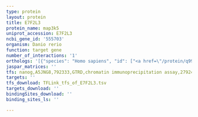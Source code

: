 ```yaml
---
type: protein
layout: protein
title: E7F2L3
protein_name: map3k5
uniprot_accession: E7F2L3
ncbi_gene_id: '555703'
organism: Danio rerio
function: target gene
number_of_interactions: '1'
orthologs: '[{"species": "Homo sapiens", "id": ["<a href=\"/protein/q99683\">Q99683</a>"]}, {"species": "Mus musculus", "id": ["<a href=\"/protein/o35099\">O35099</a>"]}, {"species": "Rattus norvegicus", "id": ["<a href=\"/protein/d3zzh6\">D3ZZH6</a>"]}, {"species": "Drosophila melanogaster", "id": ["<a href=\"/protein/q9vds9\">Q9VDS9</a>"]}, {"species": "Caenorhabditis elegans", "id": ["<a href=\"/protein/q21029\">Q21029</a>"]}]'
jaspar_matrices: ''
tfs: nanog,A5JNG8,792333,GTRD,chromatin immunoprecipitation assay,27924024%5Buid%5D,No
targets: ''
tfs_download: TFLink_tfs_of_E7F2L3.tsv
targets_download: ''
bindingSites_download: ''
binding_sites_ls: ''

---
```

